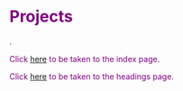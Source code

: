 <span style="color:purple">

# Projects

</span>.

Click [here](./) to be taken to the index page.


Click [here](./about) to be taken to the headings page.
